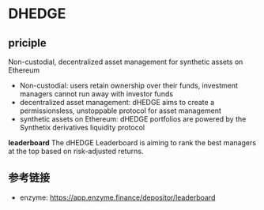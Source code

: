 # DHEDGE
## priciple
Non-custodial, decentralized asset management for synthetic assets on Ethereum
- Non-custodial: users retain ownership over their funds, investment managers cannot run away with investor funds
- decentralized asset management: dHEDGE aims to create a permissionsless, unstoppable protocol for asset management
- synthetic assets on Ethereum: dHEDGE portfolios are powered by the Synthetix derivatives liquidity protocol


**leaderboard**
The dHEDGE Leaderboard is aiming to rank the best managers at the top based on risk-adjusted returns.

## 参考链接

- enzyme: https://app.enzyme.finance/depositor/leaderboard
